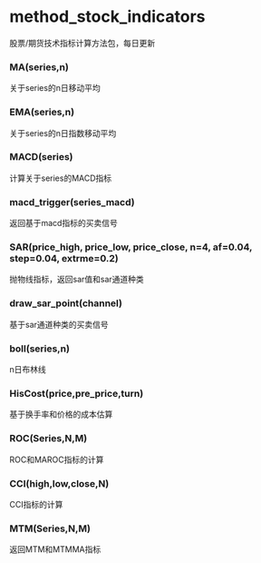 # method_stock_indicators
股票/期货技术指标计算方法包，每日更新

### MA(series,n)
关于series的n日移动平均

### EMA(series,n)
关于series的n日指数移动平均

### MACD(series)
计算关于series的MACD指标

### macd_trigger(series_macd)
返回基于macd指标的买卖信号

### SAR(price_high, price_low, price_close, n=4, af=0.04, step=0.04, extrme=0.2)
抛物线指标，返回sar值和sar通道种类

### draw_sar_point(channel)
基于sar通道种类的买卖信号

### boll(series,n)
n日布林线

### HisCost(price,pre_price,turn)
基于换手率和价格的成本估算

### ROC(Series,N,M)

ROC和MAROC指标的计算

### CCI(high,low,close,N)

CCI指标的计算

### MTM(Series,N,M)

返回MTM和MTMMA指标
